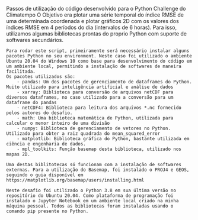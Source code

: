 Passos de utilização do código desenvolvido para o Python Challenge do Climatempo
    O Objetivo era plotar uma série temporal do índice RMSE de uma determinada coordenada e plotar gráficos 2D com os valores dos índices RMSE em 4 períodos do dia (intervalos de 6 horas). Para isso, utilizamos algumas bibliotecas prontas do proprio Python com suporte de softwares secundários.
    
    Para rodar este script, primeiramente será necessário instalar alguns pacotes Python no seu environment. Neste caso foi utilizado o ambiente Ubuntu 20.04 do Windows 10 como base para desenvolvimento do código em um ambiente local, permitindo a instalação de softwares de maneira facilitada. 
    Os pacotes utilizados são:
        - pandas: Um dos pacotes de gerenciamento de dataframes do Python. Muito utilizado para inteligência artificial e análise de dados
        - xarray: Biblioteca para conversão de arquivos netCDF para diversos dataframes, no caso utilizado para a conversão para um dataframe do pandas
        - netCDF4: Biblioteca para leitura dos arquivos *.nc fornecido pelos autores do desafio.
        - math: Uma biblioteca matemática de Python, utilizada para calcular o menor inteiro de uma divisão
        - numpy: Biblioteca de gerenciamento de vetores no Python. Utilizado para obter a raiz quadrada do mean_squared_error
        - matplotlib: Biblioteca gráfica do Python, bastante utilizada em ciência e engenharia de dados.
        - mpl_toolkits: Função basemap desta biblioteca, utilizado nos mapas 2D.

    Uma destas biblitotecas só funcionam com a instalação de softwares externas. Para a utilização do Basemap, foi instalado o PROJ4 e GEOS, seguindo o guia disponível em https://matplotlib.org/basemap/users/installing.html 
    
    Neste desafio foi utilizado o Python 3.8 em sua última versão no repositório do Ubuntu 20.04. Como plataforma de programação foi instalado o Jupyter Notebook em um ambiente local criado na minha máquina pessoal. Todos as bibliotecas foram instaladas usando o comando pip presente no Python.
